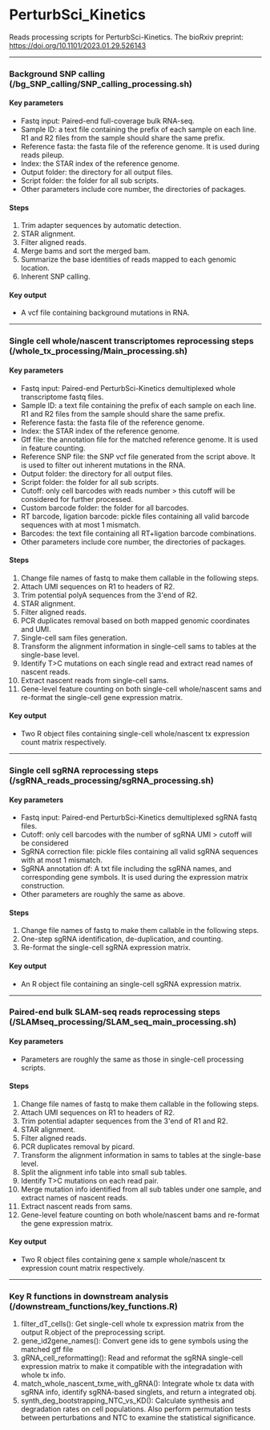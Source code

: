# PerturbSci_Kinetics
Reads processing scripts for PerturbSci-Kinetics.
The bioRxiv preprint: https://doi.org/10.1101/2023.01.29.526143
___
### **Background SNP calling (/bg_SNP_calling/SNP_calling_processing.sh)**
#### Key parameters
* Fastq input: Paired-end full-coverage bulk RNA-seq.
* Sample ID: a text file containing the prefix of each sample on each line. R1 and R2 files from the sample should share the same prefix.
* Reference fasta: the fasta file of the reference genome. It is used during reads pileup.
* Index: the STAR index of the reference genome.
* Output folder: the directory for all output files.
* Script folder: the folder for all sub scripts.
* Other parameters include core number, the directories of packages.

#### Steps
1. Trim adapter sequences by automatic detection.
2. STAR alignment.
3. Filter aligned reads.
4. Merge bams and sort the merged bam.
5. Summarize the base identities of reads mapped to each genomic location. 
6. Inherent SNP calling.

#### Key output
* A vcf file containing background mutations in RNA.
___
### **Single cell whole/nascent transcriptomes reprocessing steps (/whole_tx_processing/Main_processing.sh)**
#### Key parameters
* Fastq input: Paired-end PerturbSci-Kinetics demultiplexed whole transcriptome fastq files. 
* Sample ID: a text file containing the prefix of each sample on each line. R1 and R2 files from the sample should share the same prefix.
* Reference fasta: the fasta file of the reference genome. 
* Index: the STAR index of the reference genome.
* Gtf file: the annotation file for the matched reference genome. It is used in feature counting.
* Reference SNP file: the SNP vcf file generated from the script above. It is used to filter out inherent mutations in the RNA.
* Output folder: the directory for all output files.
* Script folder: the folder for all sub scripts.
* Cutoff: only cell barcodes with reads number > this cutoff will be considered for further processed.
* Custom barcode folder: the folder for all barcodes. 
* RT barcode, ligation barcode: pickle files containing all valid barcode sequences with at most 1 mismatch.
* Barcodes: the text file containing all RT+ligation barcode combinations.
* Other parameters include core number, the directories of packages.

#### Steps
1. Change file names of fastq to make them callable in the following steps.
2. Attach UMI sequences on R1 to headers of R2.
3. Trim potential polyA sequences from the 3'end of R2.
4. STAR alignment.
5. Filter aligned reads.
6. PCR duplicates removal based on both mapped genomic coordinates and UMI.
7. Single-cell sam files generation.
8. Transform the alignment information in single-cell sams to tables at the single-base level.
9. Identify T>C mutations on each single read and extract read names of nascent reads.
10. Extract nascent reads from single-cell sams.
11. Gene-level feature counting on both single-cell whole/nascent sams and re-format the single-cell gene expression matrix.

#### Key output
* Two R object files containing single-cell whole/nascent tx expression count matrix respectively.
___
### **Single cell sgRNA reprocessing steps (/sgRNA_reads_processing/sgRNA_processing.sh)**
#### Key parameters
* Fastq input: Paired-end PerturbSci-Kinetics demultiplexed sgRNA fastq files. 
* Cutoff: only cell barcodes with the number of sgRNA UMI > cutoff will be considered
* SgRNA correction file: pickle files containing all valid sgRNA sequences with at most 1 mismatch.
* SgRNA annotation df: A txt file including the sgRNA names, and corresponding gene symbols. It is used during the expression matrix construction.
* Other parameters are roughly the same as above.

#### Steps
1. Change file names of fastq to make them callable in the following steps.
2. One-step sgRNA identification, de-duplication, and counting.
3. Re-format the single-cell sgRNA expression matrix.

#### Key output
* An R object file containing an single-cell sgRNA expression matrix.
___
### **Paired-end bulk SLAM-seq reads reprocessing steps (/SLAMseq_processing/SLAM_seq_main_processing.sh)**
#### Key parameters
* Parameters are roughly the same as those in single-cell processing scripts.

#### Steps
1. Change file names of fastq to make them callable in the following steps.
2. Attach UMI sequences on R1 to headers of R2.
3. Trim potential adapter sequences from the 3'end of R1 and R2.
4. STAR alignment.
5. Filter aligned reads.
6. PCR duplicates removal by picard.
7. Transform the alignment information in sams to tables at the single-base level.
8. Split the alignment info table into small sub tables.
9. Identify T>C mutations on each read pair.
10. Merge mutation info identified from all sub tables under one sample, and extract names of nascent reads.
11. Extract nascent reads from sams.
12. Gene-level feature counting on both whole/nascent bams and re-format the gene expression matrix.

#### Key output
* Two R object files containing gene x sample whole/nascent tx expression count matrix respectively.
___
### **Key R functions in downstream analysis (/downstream_functions/key_functions.R)**
1. filter_dT_cells(): Get single-cell whole tx expression matrix from the output R.object of the preprocessing script.
2. gene_id2gene_names(): Convert gene ids to gene symbols using the matched gtf file
3. gRNA_cell_reformatting(): Read and reformat the sgRNA single-cell expression matrix to make it compatible with the integradation with whole tx info.
4. match_whole_nascent_txme_with_gRNA(): Integrate whole tx data with sgRNA info, identify sgRNA-based singlets, and return a integrated obj.
5. synth_deg_bootstrapping_NTC_vs_KD(): Calculate synthesis and degradation rates on cell populations. Also perform permutation tests between perturbations and NTC to examine the statistical significance.
